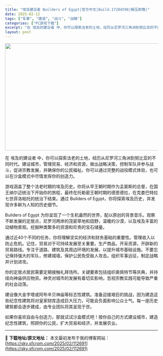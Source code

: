 ```yaml
---
title: "埃及建设者 Builders of Egypt|官方中文|Build.17284598|解压即撸|"
date: 2025-02-12
tags: ["军事", "建造", "战斗", "战略"]
categories: ["PC游戏下载"]
excerpt: "在 埃及的建设者 中，你可以探索法老的土地，经历从尼罗河三角洲到努比亚的不同时代。建设城市，管理贸易、经济和资源，做出战略决策，控制军队并参与战斗，促进宗教发展，并确保你的公民福祉。你可以通过完整的战役模式体验，也可以在沙盒模式中尽情发挥你的创造力。 游戏涵盖了整个法老时期的埃及历史。你将从早王朝时&hellip;"
layout: post
---
```


<img class="aligncenter size-full wp-image-112688" src="https://sky.sfcrom.com/wp-content/uploads/2025/02/2025021215313885.webp" alt="" width="616" height="353" />

在 埃及的建设者 中，你可以探索法老的土地，经历从尼罗河三角洲到努比亚的不同时代。建设城市，管理贸易、经济和资源，做出战略决策，控制军队并参与战斗，促进宗教发展，并确保你的公民福祉。你可以通过完整的战役模式体验，也可以在沙盒模式中尽情发挥你的创造力。

游戏涵盖了整个法老时期的埃及历史。你将从早王朝时期作为孟斐斯的总督，在国王纳尔迈统治下开始你的旅程，最终在托勒密王朝时期的德恩德拉，在克娄巴特拉七世菲洛帕托的统治下结束。通过 Builders of Egypt，你将探索埃及历史，并发现许多鲜为人知的历史细节。

Builders of Egypt 为你呈现了一个生机盎然的世界，配以原创的背景音乐。观察不断发展的定居点，尼罗河两岸的茂密草地和田野，温暖的沙漠，以及埃及丰富的动植物景观。挖掘种类繁多的资源和珍贵的宝石储量。

通过近40个不同的任务，你将理解坚实的经济和财务基础的重要性。管理收入以防止危机。记住，贸易对于可持续发展至关重要。生产商品，开采资源，开辟新的贸易路线。专注于道路、建筑及其周边环境的发展，以提升城市基础设施。不要忘记保持强大的军队，修建城墙，保护公民免受敌人攻击。组织军事远征，制定战略并计划进攻。

你的定居点居民需要定期接触礼拜场所。关键要素包括组织奥佩特节等庆典，并持续向神庙供应物资。神灵对城市的发展有着切实影响，忽视宗教实践可能导致严重的社会动荡。

建设像大金字塔或阿布辛贝神庙等标志性建筑。准备迎接艰巨的挑战，因为建造这些纪念性建筑将对皇家财库造成巨大压力，可能会负面影响公众士气。每一座历史建筑都会逐步建成，由专业团队将其呈现于世。

如果你喜欢自由与创造力，那就试试沙盒模式吧！按你自己的方式建设城市，建造纪念性建筑，照顾你的公民，扩大贸易和经济，并发展农业。

---
📖 **下载地址/原文地址：** 本文最初发布于我的博客网站：[https://sky.sfcrom.com/2025/02/112691](https://sky.sfcrom.com/2025/02/112691)
